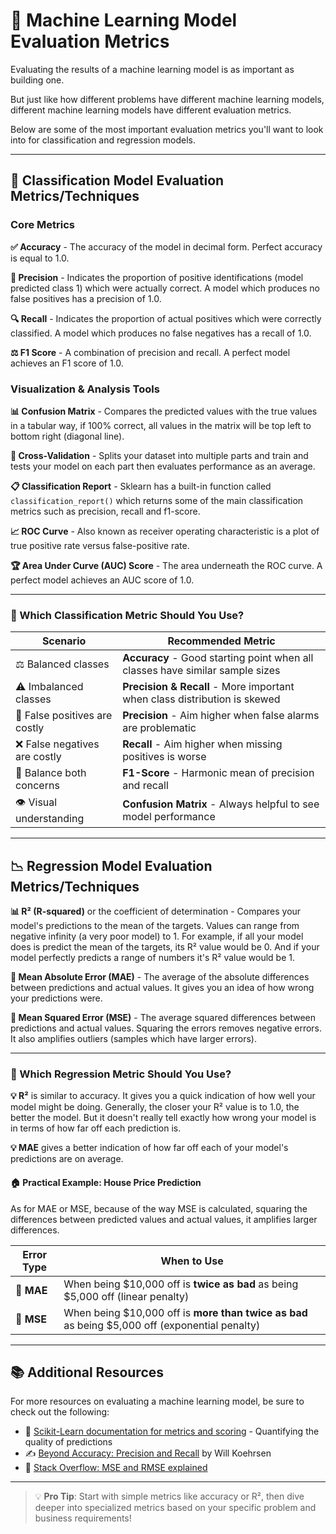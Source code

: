 # 🤖 Machine Learning Model Evaluation Metrics

Evaluating the results of a machine learning model is as important as building one.

But just like how different problems have different machine learning models, different machine learning models have different evaluation metrics.

Below are some of the most important evaluation metrics you'll want to look into for classification and regression models.

---

## 🎯 Classification Model Evaluation Metrics/Techniques

### Core Metrics

**✅ Accuracy** - The accuracy of the model in decimal form. Perfect accuracy is equal to 1.0.

**🎯 Precision** - Indicates the proportion of positive identifications (model predicted class 1) which were actually correct. A model which produces no false positives has a precision of 1.0.

**🔍 Recall** - Indicates the proportion of actual positives which were correctly classified. A model which produces no false negatives has a recall of 1.0.

**⚖️ F1 Score** - A combination of precision and recall. A perfect model achieves an F1 score of 1.0.

### Visualization & Analysis Tools

**📊 Confusion Matrix** - Compares the predicted values with the true values in a tabular way, if 100% correct, all values in the matrix will be top left to bottom right (diagonal line).

**🔄 Cross-Validation** - Splits your dataset into multiple parts and train and tests your model on each part then evaluates performance as an average.

**📋 Classification Report** - Sklearn has a built-in function called `classification_report()` which returns some of the main classification metrics such as precision, recall and f1-score.

**📈 ROC Curve** - Also known as receiver operating characteristic is a plot of true positive rate versus false-positive rate.

**🏆 Area Under Curve (AUC) Score** - The area underneath the ROC curve. A perfect model achieves an AUC score of 1.0.

---

### 🤔 Which Classification Metric Should You Use?

| Scenario | Recommended Metric |
|----------|-------------------|
| ⚖️ Balanced classes | **Accuracy** - Good starting point when all classes have similar sample sizes |
| ⚠️ Imbalanced classes | **Precision & Recall** - More important when class distribution is skewed |
| 🚫 False positives are costly | **Precision** - Aim higher when false alarms are problematic |
| ❌ False negatives are costly | **Recall** - Aim higher when missing positives is worse |
| 🎯 Balance both concerns | **F1-Score** - Harmonic mean of precision and recall |
| 👁️ Visual understanding | **Confusion Matrix** - Always helpful to see model performance |

---

## 📉 Regression Model Evaluation Metrics/Techniques

**📊 R² (R-squared)** or the coefficient of determination - Compares your model's predictions to the mean of the targets. Values can range from negative infinity (a very poor model) to 1. For example, if all your model does is predict the mean of the targets, its R² value would be 0. And if your model perfectly predicts a range of numbers it's R² value would be 1.

**📏 Mean Absolute Error (MAE)** - The average of the absolute differences between predictions and actual values. It gives you an idea of how wrong your predictions were.

**📐 Mean Squared Error (MSE)** - The average squared differences between predictions and actual values. Squaring the errors removes negative errors. It also amplifies outliers (samples which have larger errors).

---

### 🤔 Which Regression Metric Should You Use?

**💡 R²** is similar to accuracy. It gives you a quick indication of how well your model might be doing. Generally, the closer your R² value is to 1.0, the better the model. But it doesn't really tell exactly how wrong your model is in terms of how far off each prediction is.

**💡 MAE** gives a better indication of how far off each of your model's predictions are on average.

#### 🏠 Practical Example: House Price Prediction

As for MAE or MSE, because of the way MSE is calculated, squaring the differences between predicted values and actual values, it amplifies larger differences.

| Error Type | When to Use |
|------------|-------------|
| **📏 MAE** | When being $10,000 off is **twice as bad** as being $5,000 off (linear penalty) |
| **📐 MSE** | When being $10,000 off is **more than twice as bad** as being $5,000 off (exponential penalty) |

---

## 📚 Additional Resources

For more resources on evaluating a machine learning model, be sure to check out the following:

- 📖 [Scikit-Learn documentation for metrics and scoring](https://scikit-learn.org/stable/modules/model_evaluation.html) - Quantifying the quality of predictions
- ✍️ [Beyond Accuracy: Precision and Recall](https://towardsdatascience.com/beyond-accuracy-precision-and-recall-3da06bea9f6c) by Will Koehrsen
- 💬 [Stack Overflow: MSE and RMSE explained](https://stackoverflow.com/questions/17197492/is-there-a-library-function-for-root-mean-square-error-rmse-in-python)

---

> 💡 **Pro Tip**: Start with simple metrics like accuracy or R², then dive deeper into specialized metrics based on your specific problem and business requirements!